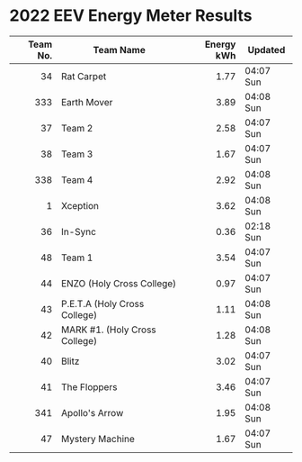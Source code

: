 # 2022 EEV Energy Meter Results
|Team No.|Team Name|Energy kWh|Updated|
|---:|---|---:|---|
|34|Rat Carpet|1.77|04:07 Sun|
|333|Earth Mover|3.89|04:08 Sun|
|37|Team 2|2.58|04:07 Sun|
|38|Team 3|1.67|04:07 Sun|
|338|Team 4|2.92|04:08 Sun|
|1|Xception|3.62|04:08 Sun|
|36|In-Sync|0.36|02:18 Sun|
|48|Team 1|3.54|04:07 Sun|
|44|ENZO (Holy Cross College)|0.97|04:07 Sun|
|43|P.E.T.A (Holy Cross College)|1.11|04:08 Sun|
|42|MARK #1. (Holy Cross College)|1.28|04:08 Sun|
|40|Blitz|3.02|04:07 Sun|
|41|The Floppers|3.46|04:07 Sun|
|341|Apollo's Arrow|1.95|04:08 Sun|
|47|Mystery Machine|1.67|04:07 Sun|
